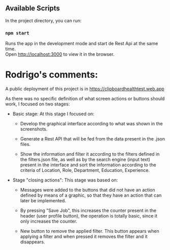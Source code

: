 ## Available Scripts

In the project directory, you can run:

### `npm start`

Runs the app in the development mode and start de Rest Api at the same time.\
Open [http://localhost:3000](http://localhost:3000) to view it in the browser.

# Rodrigo's comments:

A public deployment of this project is in https://clipboardhealthtest.web.app

As there was no specific definition of what screen actions or buttons should work, I focused on two stages:

- Basic stage:
  At this stage I focused on:

  - Develop the graphical interface according to what was shown in the screenshots.

  - Generate a Rest API that will be fed from the data present in the .json files.

  - Show the information and filter it according to the filters defined in the filters.json file, as well as by the search engine (input text) present in the interface and sort the information according to the criteria of Location, Role, Department, Education, Experience.

- Stage "closing actions":
  This stage was based on:

  - Messages were added to the buttons that did not have an action defined by means of a graphic, so that they have an action that can later be implemented.

  - By pressing "Save Job", this increases the counter present in the header (user profile button), the operation is totally basic, since it only increases the counter.

  - New button to remove the applied filter. This button appears when applying a filter and when pressed it removes the filter and it disappears.

